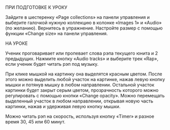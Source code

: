 ПРИ ПОДГОТОВКЕ К УРОКУ


Зайдите в шестеренку «Page collections» на панели управления и выберите галочкой нужную коллекцию в колонке «Images 1» и «Audio» (по желанию). Вернитесь в упражнение. Настройте размер с помощью функции «Change size» на панели управления. 

НА УРОКЕ

Ученик проговаривает или пропевает слова рэпа текущего юнита и 2 предыдущих.
Нажмите кнопку «Audio tracks» и выберите трек «Rap», если ученик будет читать рэп под музыку.

При клике мышкой на картинку она выделятся красным цветом. После этого можно выделить любой участок на картинке, нажав левую кнопку мышки и потянув мышку в любом направлении. Остальной участок картинки будет закрыт серым цветом, прозрачность которого можно регулировать с помощью кнопки «Change opacity». Можно перемещать выделенный участок в любом направлении, открывая новую часть картинки, нажав и удерживая левую кнопку мышки.

Можно читать рэп на скорость, используя кнопку «Timer» и разное время 30, 45 или 60 минут.
